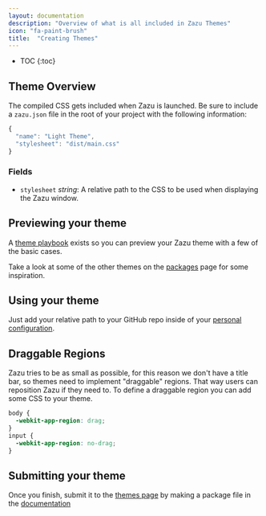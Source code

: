```yaml
---
layout: documentation
description: "Overview of what is all included in Zazu Themes"
icon: "fa-paint-brush"
title:  "Creating Themes"
---
```


* TOC
{:toc}

## Theme Overview

The compiled CSS gets included when Zazu is launched. Be sure to include a
`zazu.json` file in the root of your project with the following information:

~~~ javascript
{
  "name": "Light Theme",
  "stylesheet": "dist/main.css"
}
~~~~

### Fields

* `stylesheet` *string*: A relative path to the CSS to be used when displaying
  the Zazu window.

## Previewing your theme

A [theme
playbook](https://tinytacoteam.github.io/zazu-theme-playbook) exists so you can
preview your Zazu theme with a few of the basic cases.

Take a look at some of the other themes on the [packages](/themes/) page for
some inspiration.

## Using your theme

Just add your relative path to your GitHub repo inside of your [personal
configuration](/documentation/configuration/#theme).

## Draggable Regions

Zazu tries to be as small as possible, for this reason we don't have a title
bar, so themes need to implement "draggable" regions. That way users can
reposition Zazu if they need to. To define a draggable region you can add some
CSS to your theme.

~~~ css
body {
  -webkit-app-region: drag;
}
input {
  -webkit-app-region: no-drag;
}
~~~

## Submitting your theme

Once you finish, submit it to the [themes page](/themes/) by making a package
file in the
[documentation](https://github.com/tinytacoteam/zazu/tree/master/docs/_packages)
